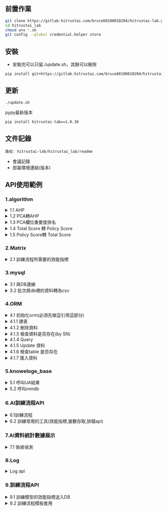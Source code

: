 ## 前置作業
```sh
git clone https://gitlab.hitrustai.com/bruce60108010204/hitrustai-lab.git -b v1.0.0
cd hitrustai_lab
chmod u+x *.sh
git config --global credential.helper store
```

## 安裝
- 安裝完可以只留./update.sh，其餘可以刪除
```sh
pip install git+https://gitlab.hitrustai.com/bruce60108010204/hitrustai-lab@v1.0.0
```
## 更新
```
./update.sh
```

pypy最新版本
```sh
pip install hitrustai-lab==1.0.39
```

## 文件記錄
`路徑: hitrustai-lab/hitrustai_lab/readme`
- 會議記錄
- 部屬環境連結(版本)

## API使用範例
### 1.algorithm
<details>
<summary>1.1 AHP</summary>
<pre><code>
from hitrustai_lab.algorithm.ahp import AHPWeight
ahp_weight = {
    "robot_detection_score": 1,
    "ip_connection_score": 2,
    "internet_info_score": 2,
    "ip_change_score": 3,
    "device_consistency_score": 4,
    "device_connection_score": 5,
    "personal_device_score": 6,
    "bio_behavior_score": 7
}
ahpw = AHPWeight(ahp_weight)
dict_weight = ahpw.output_weight()
dict_weight
</code></pre>
</details>

<details>
<summary>1.2 PCA轉AHP</summary>
<pre><code>
from hitrustai_lab.algorithm.score_translate import pca_to_ahp
df = pd.read_csv("model_predict.csv")
features = ['device_consistency_score', 'internet_info_score',
            'personal_device_score', 'device_connection_score', 'ip_change_score',
            'ip_connection_score', 'bio_behavior_score', 'robot_detection_score']
x = df.loc[:, features].values
model = PCA(n_components=8)
model.fit(x)
df1 = pca_column_rank(model, features)
dict_from_list = pca_to_ahp(df1)
print(dict_from_list)
</code></pre>
</details>

<details>
<summary>1.3 PCA欄位重要度排名</summary>
<pre><code>
from hitrustai_lab.algorithm.score_translate import pca_column_rank
df = pd.read_csv("model_predict.csv")
features = ['device_consistency_score', 'internet_info_score',
            'personal_device_score', 'device_connection_score', 'ip_change_score',
            'ip_connection_score', 'bio_behavior_score', 'robot_detection_score']
x = df.loc[:, features].values
model = PCA(n_components=8)
model.fit(x)
df1 = pca_column_rank(model, features)
</code></pre>
</details>

<details>
<summary>1.4 Total Score 轉 Policy Score</summary>
<pre><code>
from hitrustai_lab.algorithm.score_translate import total_score_to_policy_score
total_score_to_policy_score(0.1)
</code></pre>
</details>

<details>
<summary>1.5 Policy Score轉 Total Score </summary>
<pre><code>
from hitrustai_lab.algorithm.score_translate import policy_score_to_total_score
policy_score_to_total_score(0.1)
</code></pre>
</details>


### 2.Matrix
<!-- <details>
<summary>2.1 透過回歸找尋最佳policy_score以下為1</summary>
<pre><code>
import numpy as np
from hitrustai_lab.matrix.model_matrix import get_best_score
policy_score = np.random.rand(100)
label = np.random.randint(2, size=100)
dict_item = {
    "policy_score" : policy_score,
    "label" : label
}
df = pd.DataFrame(dict_item)
get_best_score(df,"policy_score","label")
</code></pre>
</details> -->

<details>
<summary>2.1 訓練流程所需要的效能指標</summary>

```py
from hitrustai_lab.matrix.model_performance import ModelPerfornance

mp = ModelPerfornance(score_type='policy_score')
list_y_test, list_y_score = mp.model_train()
result = mp.performance_output(list_y_test, list_y_score)
print(result)
```
</details>


### 3.mysql
<details>
<summary>3.1 與DB連線</summary>
<pre><code>
from hitrustai_lab.mysql.connenction_db import open_connection
engine = open_connection(host="192.168.10.102", port="3305", user="root", passwd="root16313302", db="diia_test")
sql = 'SELECT * FROM diia_test.deviceinfo' 
engine.execute(sql)
df = pd.read_sql(sql, engine)
engine.close()
</code></pre>
</details>

<details>
<summary>3.2 批次將db裡的資料轉為csv</summary>

<pre><code>
from hitrustai_lab.mysql.get_db_to_csv_batch import DBDownload
db_name = "diia_release"
table = "deviceinfo"
diia = DBDownload(
    db_name=db_name,
    user="root",
    passwd="root16313302",
    host="192.168.10.112",
    port=3305,
    table=table,
    batch_size=10000,
    file_name_csv="new_diia.csv",
    sql_time = "where udid like '154637530395207*%'"
)
sql_cmd = """
    SELECT * FROM %s.%s
""" % (db_name, table)
diia.run(sql_cmd)
print("---成功---")
</code></pre>
</details>


### 4.ORM

<details>
<summary>4.1 初始化orm(必須先做這引用這部分)</summary>
<pre><code>
from hitrustai_lab.orm import Orm
host = '192.168.10.201',
port = '3306',
db = 'acqfd_test'
user = 'acqfd',
pwd = 'acqfd16313302',
orm_profile = get_orm_profile(host=host, port=port, db=diia_db, user=db_user, pwd=db_pwd)
orm = Orm(profile=orm_profile)
</code></pre>
</details>

<details>
<summary>4.1.1 建表</summary>
<pre><code>
from sqlalchemy import Column, text, Integer, String
from sqlalchemy.dialects.mysql import TIMESTAMP
from sqlalchemy.ext.declarative import declarative_base
Base = declarative_base()
metadata = Base.metadata
class TestTable(Base):
    __tablename__ = 'udid_history'
    pk_id = Column(Integer, primary_key=True, autoincrement=True, unique=True)
    sn = Column(String(120, 'utf8mb4_unicode_ci'), nullable=False)
    name = Column(String(45, 'utf8mb4_unicode_ci'), nullable=False)
    city = Column(String(45, 'utf8mb4_unicode_ci'), nullable=False)
    create_time = Column(TIMESTAMP(fsp=6), nullable=False,
                            server_default=text("CURRENT_TIMESTAMP(6)"))
orm.create_table(Base, TestTable)
print('Create table done.')
</code></pre>
</details>

<details>
<summary>4.1.2 刪除資料</summary>
<pre><code>
data = pd.DataFrame({
    'sn':['test1', 'test2'],
    'name':['John', 'Eric'], 
    'city':['Taipei', 'Tokyo']
})
orm.delete(data, TestTable)
</code></pre>
</details>

<details>
<summary>4.1.3 檢查資料是否存在(by SN)</summary>
<pre><code>
sn = 'test1'
result = orm.check_sn(TestTable.sn, sn)
print(result)
</code></pre>
</details>

<details>
<summary>4.1.4 Query</summary>
<pre><code>
from .Tables.TB3DS import ThreeDS1Detect
'''
參數說明:
1. limit: 要查詢的資料筆數，預設 = None (查全部資料)
2. order_by: 按照指定的欄位排序，預設 = None (不排序)
3. fields: 指定query的欄位，預設 = None (查全部欄位)
4. args: 其他查詢條件
'''  
limit = 10000
order_by = (ThreeDS1Detect.create_time, 'asc')
fields = [
    'create_time', 
    'client_info_id',
    'customer_servertime', 
    'sn', 
    'sp_tx_id', 
    'threeds_type'
]
tb = orm.query_filter(ThreeDS1Detect, limit, order_by, fields)
print(tb)
</code></pre>
</details>

<details>
<summary>4.1.5 Update 資料</summary>
<pre><code>
column_values = {'sn':'test1'}
update_content = {'city':'Los Angeles'}
orm.update(TestTable, column_values, update_content)
</code></pre>
</details>

<details>
<summary>4.1.6 檢查table 是否存在</summary>
<pre><code>
result = orm.check_exist(TestTable)
print(result)
</code></pre>
</details>

<details>
<summary>4.1.7 匯入資料</summary>
<pre><code>
data = pd.DataFrame({
    'sn':['test1', 'test2', 'test3', 'test4', 'test5'],
    'name':['John', 'Eric', 'Steven', 'Bruce', 'Chris'], 
    'city':['Taipei', 'Tokyo', 'Taipei', 'London', 'Liverpool']
})
orm.data_to_DB(data, TestTable)
</code></pre>
</details>

### 5.knoweloge_base
<details>
<summary>5.1 呼叫UA結果</summary>
<pre><code>
from hitrustai_lab.knoweloge_base.call_useranent_so import UserAgentDecoder
ua = "Mozilla/5.0 (Macintosh; Intel Mac OS X 10_14_6) AppleWebKit/537.36 (KHTML, like Gecko) Chrome/80.0.3987.158 Safari/537.36"
width = "1680"
height = "1050"
ratio = "2"
platform = "iPad"
gpuName = "Apple GPU"
uad = UserAgentDecoder("../include/ua.so")
dict_ua = uad.run(ua, width, height, ratio, platform, gpuName)
print(dict_ua)
</code></pre>
</details>

<details>
<summary>5.2 呼叫mmdb</summary>
<pre><code>
from hitrustai_lab.knoweloge_base.geoip import Geoip
gp = Geoip("./nas/geoip_coordinate_v2.mmdb")
gp.get_diia(ip)
</code></pre>
</details>


### 6.AI訓練流程API
<details>
<summary>6.1訓練流程</summary>
- train不能有參數
- 需去diia專案下載pass.so

```sh
mkdir env
cd env
vi .env
```
.env
```sh
DB_ENGINE=mysql+pymysql
DB_NAME=diiadev
DB_HOST=192.168.10.201
DB_PORT=3306
DB_USERNAME=diia
DB_PASS=6357621dc964d476e0ad88d81b25518e

KAFKA_N=3
KAFKA_HOST_1=192.168.10.201
KAFKA_PORT_1=9092
KAFKA_HOST_2=192.168.10.202
KAFKA_PORT_2=9092
KAFKA_HOST_3=192.168.10.203
KAFKA_PORT_3=9092

SOURCE_PATH_DATASET=./data/dataset/
SOURCE_PATH_KNOWLEDGE=./data/kg/
SOURCE_PATH_LIB=./data/lib/
```

```py
from hitrustai_lab.model_train.ai_module_train import HitrustaiTrainTemple
from hitrustai_lab.algorithm.ahp import AHPWeight
from hitrustai_lab.orm.Tables.TBMarchant import TbMarchatriskValidationReport

path = "../../../nas/Bill/Code - 風險商店模型/即時預測/"
mr = MercahtRisk(file_path='./',
    inputData_Auth=path+'tb_auth_detect_211227_removeUnnecessaryCols.csv',
    inputData_AuthResult=path+'tb_auth_real_result_211227_removeUnnecessaryCols.csv',
    inputData_merchantInfo=path+'merchantInfo_211227_removeUncessaryCols.csv',
    inputData_merchantInfoCleaned=path+'merchantInfoCleaned_211227_removeUncessaryCols.csv', 
    save_path="./data/lib/")


dict_model = {
    "MercahtRisk": mr
}
ahp_weight = {
    "MercahtRisk": 1,
}
ahpw = AHPWeight(ahp_weight)
dict_weight = ahpw.output_weight()
htt = HitrustaiTrainTemple(dict_ahp_weight=dict_weight,dict_model=dict_model, so_name="./data/passwd.so")
manager_dict = htt.train()

tb = TbMarchatriskValidationReport(
    customer_id=htt.mq_info["customer_id"],
    model_id=htt.mq_info["model_id"],
    training_id=htt.mq_info["training_id"],
    source_start_date=htt.train_info["source_end_date"],
    source_end_date=htt.train_info["source_end_date"],
    model_name="mercaht_risk",
    training_sample_count=1000000,
    validation_sample_count=450,
    accuracy=htt.accuracy,
    precision=htt.precision,
    recall=htt.recall,
    f1_score=htt.f1_score,
    marchatrisk_weight=dict_weight["MercahtRisk"],
    marchatrisk_accuracy=manager_dict["MercahtRisk"]["report"]["accuracy"],
    marchatrisk_precision=manager_dict["MercahtRisk"]["report"]["precision"],
    marchatrisk_recall=manager_dict["MercahtRisk"]["report"]["recall"],
    marchatrisk_f1_score=manager_dict["MercahtRisk"]["report"]["f1_score"],
)
htt.orm_to_table(tb, manager_dict)
```

</details>
<details>
<summary>6.2 訓練常用的工具(效能指標,變數存取,排錯api)</summary>

```py
from hitrustai_lab.model_train.core.utils import AITrainUtilsAPI

class MyTrain(AITrainUtilsAPI):
    def train(self):
        try:
            ...
        except Exception as e:
            errMsg = self.err_reason(e)
            self.report("9909", reason="Fraud Detect-" + errMsg)

        # 存取變數
        self.save_variable((變數1,變數2), save_path + 'myself.pkl')
        # 讀取變數
        val = self.load_variavle(save_path + 'myself.pkl')
        result = self.confuse_classification_report(df['true_label'], df['predict_label'])

```
</details>


### 7.AI資料統計數據展示
<details>
<summary>7.1 偽冒偵測</summary>

#### 下載資料請參照3.2

```py
from hitrustai_lab.analysis.data_statistical_analyse import DataAnalyse

da = DataAnalyse()
da.read_fraud()
da.data_analyse()
da.df_all['UDID'] = da.df_all['UDID'].astype(str)
with pd.ExcelWriter('Courses.xlsx') as writer:
    da.df_all.to_excel(writer, sheet_name='異常')
    da.intersected_df_normal.to_excel(writer, sheet_name='正常')

```
</details>

### 8.Log
<details>
<summary>Log api</summary>

|  層級   | 說明  | 備註  |
|  ----  | ----  | ---- 
| DEBUG  | 詳細資訊, 除錯用  | |
| INFO  | 警告。可用表示即將或已經發生的意外,但服務仍可運行 | |
| ERROR  | 嚴重bug, 服務某些功能無法正常運行 | *debug模式下會打印詳細traceback log|
| CRITICAL  | 嚴重錯誤, 程序已不能正常運行 | *debug模式下會打印詳細traceback log|


```py
from hitrustai_lab.log.log_handler import LogHandler

log_handler = LogHandler(service='CardTesting')
init_logger = log_handler.getlogger('INIT')
init_logger.info("success log")

log_handler.service = "set1"
log_handler.log_level = "ERROR" 
log_handler.set_logging()
init_logger = log_handler.getlogger('INIT')
init_logger.error("success log")
```
</details>


### 9.訓練流程API

<details>
<summary>9.1 訓練模型的效能指標送入DB</summary>

- `dict_add_column是新增欄位,如果沒有需要新增可以不帶入tmts.insert_db`
```py
from hitrustai_lab.model_train.ai_module_train import TrainModelToSQl
dict_add_column = {
    "add_column1": Column("add_column1", Integer, primary_key=True),
    "add_column2": Column("add_column2", Integer, primary_key=True)
}
dict_init_arg["add_column1"] = 0
dict_init_arg["add_column2"] = 0

tmts = TrainModelToSQl(
    host="192.168.10.203",
    port="3305",
    user="diia",
    passwd="diia16313302",
    db="service_report",
    table_name="test111111"
)

tmts.insert_db(data=dict_init_arg, dict_add_column=dict_add_column)
```
</details>

<details>
<summary>9.2 訓練流程模板套用</summary>

- `dict_add_column是新增欄位,如果沒有需要新增可以不帶入tmts.insert_db`
- `batch_read_csv_train為批次訓練的api,包括計算訓練時間等等資訊`
- `list_file_name將訓練的文件寫成一個list`
- `features將所需的特徵寫入此`
- `model 目前只支援partial_fit的訓練模式`
```py
from hitrustai_lab.model_train.core.utils import AITrainUtilsAPI
from hitrustai_lab.model_train.ai_module_train import HitrustaiTrainTemple
class ProjectName(AITrainUtilsAPI):
    def __init__(self, file_path="../../Python/ai_model_status/data/", save_path="data/lib/", true_lable_name="resultInfo__trueLabelAuth"):
        self.file_path = file_path
        self.true_lable_name = true_lable_name
        self.save_path = save_path
    。
    。
    。
    def train(self, chunksize=100000):
        model = IncrementalPCA(n_components=feature_number)
        model = self.batch_read_csv_train(model, self.file_path, features, chunksize)
        。。。
        return self.report("xxxx", reason="...")

def main():
    file_path = "../../../../nas/bruce/訓練資料/"
    pn = ProjectName(file_path=file_path)
    htt = HitrustaiTrainTemple(dict_model=pn, so_name="./lib/passwd.so", init_logger=init_logger)
    try:
        htt.train()
        htt.dict_init_arg["list_y_score"] = np.array(htt.dict_model.df["total_score_fd7"])
    except Exception:
        pass
    dict_add_column7 = {
        "personal_device_score": Column("personal_device_score", FLOAT),
    }
    htt.dict_init_arg["personal_device_score"] = htt.dict_model.w7["personal_device_score"]
    htt.insert_db(table_name="test111111",  dict_add_column=dict_add_column7)
    htt.output_txt( model_name="Fraud Detect", path='./data/lib/output.txt')
```
</details>